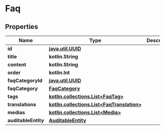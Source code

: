 
# Faq

## Properties
Name | Type | Description | Notes
------------ | ------------- | ------------- | -------------
**id** | [**java.util.UUID**](java.util.UUID.md) |  |  [optional]
**title** | **kotlin.String** |  |  [optional]
**content** | **kotlin.String** |  |  [optional]
**order** | **kotlin.Int** |  |  [optional]
**faqCategoryId** | [**java.util.UUID**](java.util.UUID.md) |  |  [optional]
**faqCategory** | [**FaqCategory**](FaqCategory.md) |  |  [optional]
**tags** | [**kotlin.collections.List&lt;FaqTag&gt;**](FaqTag.md) |  |  [optional]
**translations** | [**kotlin.collections.List&lt;FaqTranslation&gt;**](FaqTranslation.md) |  |  [optional]
**medias** | [**kotlin.collections.List&lt;Media&gt;**](Media.md) |  |  [optional]
**auditableEntity** | [**AuditableEntity**](AuditableEntity.md) |  |  [optional]



